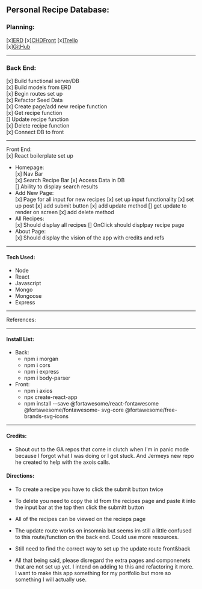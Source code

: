 ## Personal Recipe Database:
### Planning:
[x][ERD](https://app.diagrams.net/#G1MqDDsvIvhallFey1jAG0LgLoytx39ud2) [x][CHDFront](https://app.diagrams.net/?libs=general;uml#G1nNtV15sex5iGXi4iTizss3mec5Ngt85l) 
[x][Trello](https://trello.com/b/EYk7a46M/recipe-trello)    
[x][GitHub](https://github.com/Neoj1sec142/Personal_Recipe.git)
***
### Back End:   
[x] Build functional server/DB   
[x] Build models from ERD  
[x] Begin routes set up  
[x] Refactor Seed Data   
[x] Create page/add new recipe function  
[x] Get recipe function  
[] Update recipe function  
[x] Delete recipe function   
[x] Connect DB to front
***
Front End:   
[x] React boilerplate set up
* Homepage:   
    [x] Nav Bar   
    [x] Search Recipe Bar 
    [x] Access Data in DB  
    [] Ability to display search results
* Add New Page:   
    [x] Page for all input for new recipes
    [x] set up input functionality
    [x] set up post 
    [x] add submit button
    [x] add update method
    [] get update to render on screen
    [x] add delete method
* All Recipes:   
    [x] Should display all recipes
    [] OnClick should displpay       recipe page
* About Page:    
    [x] Should display the vision of the app with credits and refs
***
#### Tech Used:
* Node
* React
* Javascript
* Mongo
* Mongoose
* Express
***
References:
***
#### Install List:
* Back:
    * npm i morgan 
    * npm i cors
	* npm i express
    * npm i body-parser
* Front:
    * npm i axios
    * npx create-react-app 
    * npm install --save @fortawesome/react-fontawesome @fortawesome/fontawesome-		svg-core @fortawesome/free-brands-svg-icons

***
#### Credits:
* Shout out to the GA repos that come in clutch when I'm in panic mode because I forgot what I was doing or I got stuck. And Jermeys new repo he created to help with the axois calls.

#### Directions:
* To create a recipe you have to click the submit button twice    
* To delete you need to copy the id from the recipes page and paste it into the input bar at the top then click the submitt button
* All of the recipes can be viewed on the recieps page
* The update route works on insomnia but seems im still a little confused to this route/function on the back end. Could use more resources.
* Still need to find the correct way to set up the update route front&back

* All that being said, please disregard the extra pages and componenets that are not set up yet. I intend on adding to this and refactoring it more. I want to make this app something for my portfolio but more so something I will actually use.